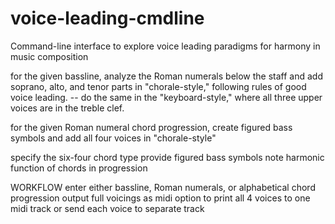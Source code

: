 # voice-leading-cmdline
Command-line interface to explore voice leading paradigms for harmony in music composition

for the given bassline, analyze the Roman numerals below the staff and add soprano, alto, and tenor parts in "chorale-style," following rules of good voice leading.
-- do the same in the "keyboard-style," where all three upper voices are in the treble clef.

for the given Roman numeral chord progression, create figured bass symbols and add all four voices in "chorale-style"

specify the six-four chord type
provide figured bass symbols
note harmonic function of chords in progression

WORKFLOW
enter either bassline, Roman numerals, or alphabetical chord progression
output full voicings as midi
option to print all 4 voices to one midi track or send each voice to separate track
